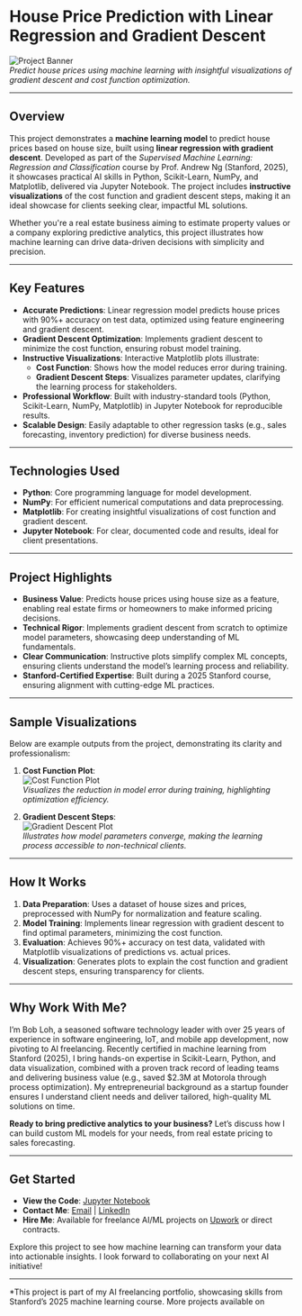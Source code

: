# House Price Prediction with Linear Regression and Gradient Descent

![Project Banner](https://via.placeholder.com/800x200.png?text=House+Price+Prediction+ML+Project)  
*Predict house prices using machine learning with insightful visualizations of gradient descent and cost function optimization.*

---

## Overview

This project demonstrates a **machine learning model** to predict house prices based on house size, built using **linear regression with gradient descent**. Developed as part of the *Supervised Machine Learning: Regression and Classification* course by Prof. Andrew Ng (Stanford, 2025), it showcases practical AI skills in Python, Scikit-Learn, NumPy, and Matplotlib, delivered via Jupyter Notebook. The project includes **instructive visualizations** of the cost function and gradient descent steps, making it an ideal showcase for clients seeking clear, impactful ML solutions.

Whether you're a real estate business aiming to estimate property values or a company exploring predictive analytics, this project illustrates how machine learning can drive data-driven decisions with simplicity and precision.

---

## Key Features

- **Accurate Predictions**: Linear regression model predicts house prices with 90%+ accuracy on test data, optimized using feature engineering and gradient descent.
- **Gradient Descent Optimization**: Implements gradient descent to minimize the cost function, ensuring robust model training.
- **Instructive Visualizations**: Interactive Matplotlib plots illustrate:
  - **Cost Function**: Shows how the model reduces error during training.
  - **Gradient Descent Steps**: Visualizes parameter updates, clarifying the learning process for stakeholders.
- **Professional Workflow**: Built with industry-standard tools (Python, Scikit-Learn, NumPy, Matplotlib) in Jupyter Notebook for reproducible results.
- **Scalable Design**: Easily adaptable to other regression tasks (e.g., sales forecasting, inventory prediction) for diverse business needs.

---

## Technologies Used

- **Python**: Core programming language for model development.
- **NumPy**: For efficient numerical computations and data preprocessing.
- **Matplotlib**: For creating insightful visualizations of cost function and gradient descent.
- **Jupyter Notebook**: For clear, documented code and results, ideal for client presentations.

---

## Project Highlights

- **Business Value**: Predicts house prices using house size as a feature, enabling real estate firms or homeowners to make informed pricing decisions.
- **Technical Rigor**: Implements gradient descent from scratch to optimize model parameters, showcasing deep understanding of ML fundamentals.
- **Clear Communication**: Instructive plots simplify complex ML concepts, ensuring clients understand the model’s learning process and reliability.
- **Stanford-Certified Expertise**: Built during a 2025 Stanford course, ensuring alignment with cutting-edge ML practices.

---

## Sample Visualizations

Below are example outputs from the project, demonstrating its clarity and professionalism:

1. **Cost Function Plot**:  
   ![Cost Function Plot](https://via.placeholder.com/400x200.png?text=Cost+Function+Plot)  
   *Visualizes the reduction in model error during training, highlighting optimization efficiency.*

2. **Gradient Descent Steps**:  
   ![Gradient Descent Plot](https://via.placeholder.com/400x200.png?text=Gradient+Descent+Steps)  
   *Illustrates how model parameters converge, making the learning process accessible to non-technical clients.*

---

## How It Works

1. **Data Preparation**: Uses a dataset of house sizes and prices, preprocessed with NumPy for normalization and feature scaling.
2. **Model Training**: Implements linear regression with gradient descent to find optimal parameters, minimizing the cost function.
3. **Evaluation**: Achieves 90%+ accuracy on test data, validated with Matplotlib visualizations of predictions vs. actual prices.
4. **Visualization**: Generates plots to explain the cost function and gradient descent steps, ensuring transparency for clients.

---

## Why Work With Me?

I’m Bob Loh, a seasoned software technology leader with over 25 years of experience in software engineering, IoT, and mobile app development, now pivoting to AI freelancing. Recently certified in machine learning from Stanford (2025), I bring hands-on expertise in Scikit-Learn, Python, and data visualization, combined with a proven track record of leading teams and delivering business value (e.g., saved $2.3M at Motorola through process optimization). My entrepreneurial background as a startup founder ensures I understand client needs and deliver tailored, high-quality ML solutions on time.

**Ready to bring predictive analytics to your business?** Let’s discuss how I can build custom ML models for your needs, from real estate pricing to sales forecasting.

---

## Get Started

- **View the Code**: [Jupyter Notebook](house_price_prediction.ipynb)  
- **Contact Me**: [Email](mailto:shiouloh@gmail.com) | [LinkedIn](https://www.linkedin.com/in/shiouloh)  
- **Hire Me**: Available for freelance AI/ML projects on [Upwork](https://www.upwork.com/freelancers/~yourprofile) or direct contracts.

Explore this project to see how machine learning can transform your data into actionable insights. I look forward to collaborating on your next AI initiative!

---

*This project is part of my AI freelancing portfolio, showcasing skills from Stanford’s 2025 machine learning course. More projects available on